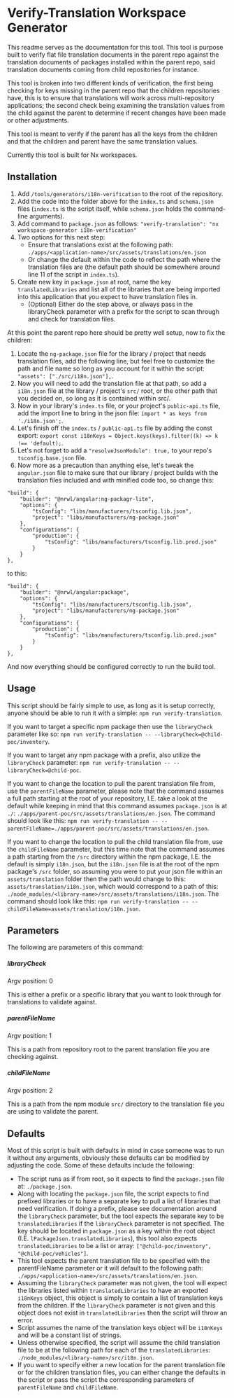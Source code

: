 # Verify-Translation Workspace Generator

This readme serves as the documentation for this tool. This tool is purpose built to verify flat file translation documents in the parent repo against the translation documents of packages installed within the parent repo, said translation documents coming from child repositories for instance.

This tool is broken into two different kinds of verification, the first being checking for keys missing in the parent repo that the children repositories have, this is to ensure that translations will work across multi-repository applications; the second check being examining the translation values from the child against the parent to determine if recent changes have been made or other adjustments.

This tool is meant to verify if the parent has all the keys from the children and that the children and parent have the same translation values.

Currently this tool is built for Nx workspaces.

## Installation

1. Add `/tools/generators/i18n-verification` to the root of the repository.
1. Add the code into the folder above for the `index.ts` and `schema.json` files (`index.ts` is the script itself, while `schema.json` holds the command-line arguments).
1. Add command to `package.json` as follows: `"verify-translation": "nx workspace-generator i18n-verification"`
1. Two options for this next step:
    - Ensure that translations exist at the following path: `./apps/<application-name>/src/assets/translations/en.json`
    - Or change the default within the code to reflect the path where the translation files are (the default path should be somewhere around line 11 of the script in `index.ts`).
1. Create new key in `package.json` at root, name the key `translatedLibraries` and list all of the libraries that are being imported into this application that you expect to have translation files in.
    - (Optional) Either do the step above, or always pass in the libraryCheck parameter with a prefix for the script to scan through and check for translation files.

At this point the parent repo here should be pretty well setup, now to fix the children:

1. Locate the `ng-package.json` file for the library / project that needs translation files, add the following line, but feel free to customize the path and file name so long as you account for it within the script: `"assets": ["./src/i18n.json"],`.
1. Now you will need to add the translation file at that path, so add a `i18n.json` file at the library / project's `src/` root, or the other path that you decided on, so long as it is contained within src/.
1. Now in your library's `index.ts` file, or your project's `public-api.ts` file, add the import line to bring in the json file: `import * as keys from './i18n.json';`.
1. Let's finish off the `index.ts` / `public-api.ts` file by adding the const export: `export const i18nKeys = Object.keys(keys).filter((k) => k !== 'default);`.
1. Let's not forget to add a `"resolveJsonModule": true,` to your repo's `tsconfig.base.json` file.
1. Now more as a precaution than anything else, let's tweak the `angular.json` file to make sure that our library / project builds with the translation files included and with minified code too, so change this:

```
"build": {
    "builder": "@nrwl/angular:ng-packagr-lite",
    "options": {
        "tsConfig": "libs/manufacturers/tsconfig.lib.json",
        "project": "libs/manufacturers/ng-package.json"
    },
    "configurations": {
        "production": {
            "tsConfig": "libs/manufacturers/tsconfig.lib.prod.json"
        }
    }
},
```

to this:

```
"build": {
    "builder": "@nrwl/angular:package",
    "options": {
        "tsConfig": "libs/manufacturers/tsconfig.lib.json",
        "project": "libs/manufacturers/ng-package.json"
    },
    "configurations": {
        "production": {
            "tsConfig": "libs/manufacturers/tsconfig.lib.prod.json"
        }
    }
},
```

And now everything should be configured correctly to run the build tool.

## Usage

This script should be fairly simple to use, as long as it is setup correctly, anyone should be able to run it with a simple: `npm run verify-translation`.

If you want to target a specific npm package then use the `libraryCheck` parameter like so: `npm run verify-translation -- --libraryCheck=@child-poc/inventory`.

If you want to target any npm package with a prefix, also utilize the `libraryCheck` parameter: `npm run verify-translation -- --libraryCheck=@child-poc`.

If you want to change the location to pull the parent translation file from, use the `parentFileName` parameter, please note that the command assumes a full path starting at the root of your repository, I.E. take a look at the default while keeping in mind that this command assumes `package.json` is at `./`: `./apps/parent-poc/src/assets/translations/en.json`. The command should look like this: `npm run verify-translation -- --parentFileName=./apps/parent-poc/src/assets/translations/en.json`.

If you want to change the location to pull the child translation file from, use the `childFileName` parameter, but this time note that the command assumes a path starting from the `/src` directory within the npm package, I.E. the default is simply `i18n.json`, but the `i18n.json` file is at the root of the npm package's `/src` folder, so assuming you were to put your json file within an `assets/translation` folder then the path would change to this: `assets/translation/i18n.json`, which would correspond to a path of this: `./node_modules/<library-name>/src/assets/translations/i18n.json`. The command should look like this: `npm run verify-translation -- --childFileName=assets/translation/i18n.json`.

## Parameters

The following are parameters of this command:

##### libraryCheck

Argv position: 0

This is either a prefix or a specific library that you want to look through for translations to validate against.

##### parentFileName

Argv position: 1

This is a path from repository root to the parent translation file you are checking against.

##### childFileName

Argv position: 2

This is a path from the npm module `src/` directory to the translation file you are using to validate the parent.

## Defaults

Most of this script is built with defaults in mind in case someone was to run it without any arguments, obviously these defaults can be modified by adjusting the code. Some of these defaults include the following:

-   The script runs as if from root, so it expects to find the `package.json` file at: `./package.json`.
-   Along with locating the `package.json` file, the script expects to find prefixed libraries or to have a separate key to pull a list of libraries that need verification. If doing a prefix, please see documentation around the `libraryCheck` parameter, but the tool expects the separate key to be `translatedLibraries` if the `libraryCheck` parameter is not specified. The key should be located in `package.json` as a key within the root object (I.E. `lPackageJson.translatedLibraries`), this tool also expects `translatedLibraries` to be a list or array: `["@child-poc/inventory", "@child-poc/vehicles"]`.
-   This tool expects the parent translation file to be specified with the parentFileName parameter or it will default to the following path: `./apps/<application-name>/src/assets/translations/en.json`.
-   Assuming the `libraryCheck` parameter was not given, the tool will expect the libraries listed within `translatedLibraries` to have an exported `i18nKeys` object, this object is simply to contain a list of translation keys from the children. If the `libraryCheck` parameter is not given and this object does not exist in `translatedLibraries` then the script will throw an error.
-   Script assumes the name of the translation keys object will be `i18nKeys` and will be a constant list of strings.
-   Unless otherwise specified, the script will assume the child translation file to be at the following path for each of the `translatedLibraries`: `./node_modules/<library-name>/src/i18n.json`.
-   If you want to specify either a new location for the parent translation file or for the children translation files, you can either change the defaults in the script or pass the script the corresponding parameters of `parentFileName` and `childFileName`.
